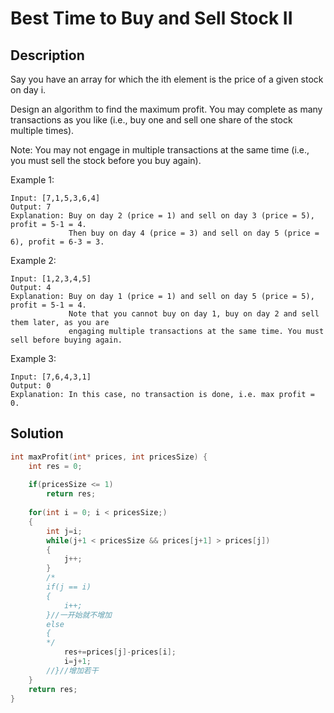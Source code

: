 # Best Time to Buy and Sell Stock II
## Description
Say you have an array for which the ith element is the price of a given stock on day i.

Design an algorithm to find the maximum profit. You may complete as many transactions as you like (i.e., buy one and sell one share of the stock multiple times).

Note: You may not engage in multiple transactions at the same time (i.e., you must sell the stock before you buy again).

Example 1:
```
Input: [7,1,5,3,6,4]
Output: 7
Explanation: Buy on day 2 (price = 1) and sell on day 3 (price = 5), profit = 5-1 = 4.
             Then buy on day 4 (price = 3) and sell on day 5 (price = 6), profit = 6-3 = 3.
```
Example 2:
```
Input: [1,2,3,4,5]
Output: 4
Explanation: Buy on day 1 (price = 1) and sell on day 5 (price = 5), profit = 5-1 = 4.
             Note that you cannot buy on day 1, buy on day 2 and sell them later, as you are
             engaging multiple transactions at the same time. You must sell before buying again.
```
Example 3:
```
Input: [7,6,4,3,1]
Output: 0
Explanation: In this case, no transaction is done, i.e. max profit = 0.
```
## Solution
```c
int maxProfit(int* prices, int pricesSize) {
    int res = 0;
    
    if(pricesSize <= 1)
        return res;
    
    for(int i = 0; i < pricesSize;)
    {  
        int j=i;  
        while(j+1 < pricesSize && prices[j+1] > prices[j])
        {
            j++;
        }
        /*
        if(j == i)
        {
            i++;
        }//一开始就不增加  
        else
        {
        */
            res+=prices[j]-prices[i];
            i=j+1;
        //}//增加若干  
    }  
    return res;  
}
```